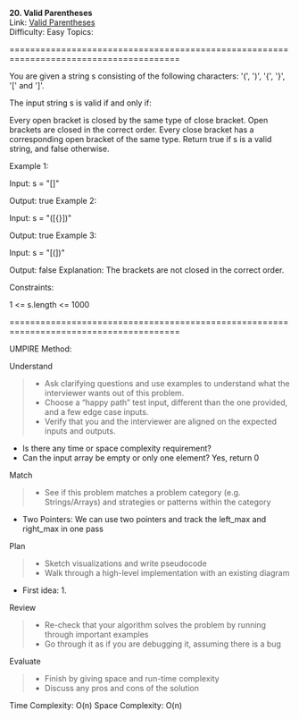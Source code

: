 **20. Valid Parentheses**  
Link: [Valid Parentheses](https://neetcode.io/problems/validate-parentheses?list=neetcode150)  
Difficulty: Easy
Topics: 

=======================================================================================

You are given a string s consisting of the following characters: '(', ')', '{', '}', '[' and ']'.

The input string s is valid if and only if:

Every open bracket is closed by the same type of close bracket.
Open brackets are closed in the correct order.
Every close bracket has a corresponding open bracket of the same type.
Return true if s is a valid string, and false otherwise.

Example 1:

Input: s = "[]"

Output: true
Example 2:

Input: s = "([{}])"

Output: true
Example 3:

Input: s = "[(])"

Output: false
Explanation: The brackets are not closed in the correct order.

Constraints:

1 <= s.length <= 1000

=======================================================================================

UMPIRE Method:

Understand
> - Ask clarifying questions and use examples to understand what the interviewer wants out of this problem.
> - Choose a “happy path” test input, different than the one provided, and a few edge case inputs.
> - Verify that you and the interviewer are aligned on the expected inputs and outputs.
- Is there any time or space complexity requirement? 
- Can the input array be empty or only one element? Yes, return 0
  
Match
> - See if this problem matches a problem category (e.g. Strings/Arrays) and strategies or patterns within the category
- Two Pointers: We can use two pointers and track the left_max and right_max in one pass

Plan
> - Sketch visualizations and write pseudocode
> - Walk through a high-level implementation with an existing diagram
- First idea:
  1. 
  
Review
> - Re-check that your algorithm solves the problem by running through important examples
> - Go through it as if you are debugging it, assuming there is a bug

Evaluate
> - Finish by giving space and run-time complexity
> - Discuss any pros and cons of the solution


Time Complexity: O(n)
Space Complexity: O(n)

